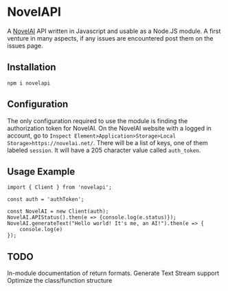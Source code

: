 # NovelAPI
A [NovelAI](https://novelai.net/) API written in Javascript and usable as a Node.JS module. A first venture in many aspects, if any issues are encountered post them on the issues page.

## Installation
`npm i novelapi`

## Configuration
The only configuration required to use the module is finding the authorization token for NovelAI. On the NovelAI website with a logged in account, go to `Inspect Element>Application>Storage>Local Storage>https://novelai.net/`. There will be a list of keys, one of them labeled `session`. It will have a 205 character value called `auth_token`.

## Usage Example
```
import { Client } from 'novelapi';

const auth = 'authToken';

const NovelAI = new Client(auth);
NovelAI.APIStatus().then(e => {console.log(e.status)});
NovelAI.generateText("Hello world! It's me, an AI!").then(e => {
    console.log(e)
});
```

## TODO
In-module documentation of return formats.
Generate Text Stream support
Optimize the class/function structure